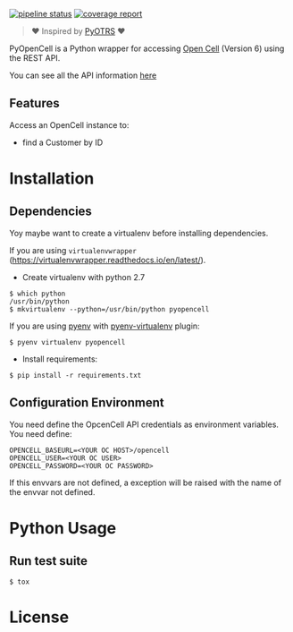 [![pipeline status](https://gitlab.com/coopdevs/pyopencell/badges/master/pipeline.svg)](https://gitlab.com/coopdevs/pyopencell/commits/master)
[![coverage report](https://gitlab.com/coopdevs/pyopencell/badges/master/coverage.svg)](https://gitlab.com/coopdevs/pyopencell/commits/master)

> :heart: Inspired by [PyOTRS](https://gitlab.com/rhab/PyOTRS) :heart:

PyOpenCell is a Python wrapper for accessing [Open Cell](https://www.opencellsoft.com/) (Version 6) using the
REST API.

You can see all the API information [here](https://api.opencellsoft.com/6.0.0)

Features
--------

Access an OpenCell instance to:

* find a Customer by ID

Installation
============

Dependencies
------------

Yoy maybe want to create a virtualenv before installing dependencies. 

If you are using `virtualenvwrapper` (https://virtualenvwrapper.readthedocs.io/en/latest/).

* Create virtualenv with python 2.7

```commandline 
$ which python
/usr/bin/python
$ mkvirtualenv --python=/usr/bin/python pyopencell
```
If you are using [pyenv](https://github.com/pyenv/pyenv) with [pyenv-virtualenv](https://github.com/pyenv/pyenv-virtualenv) plugin:
```commandline
$ pyenv virtualenv pyopencell
```

* Install requirements:

```commandline
$ pip install -r requirements.txt
```

Configuration Environment
-------------------------

You need define the OpcenCell API credentials as environment variables. You need define:

```
OPENCELL_BASEURL=<YOUR OC HOST>/opencell
OPENCELL_USER=<YOUR OC USER>
OPENCELL_PASSWORD=<YOUR OC PASSWORD>
```

If this envvars are not defined, a exception will be raised with the name of the envvar not defined.

Python Usage
============

Run test suite
----------

```commandline
$ tox
```

License
=======
